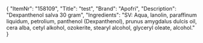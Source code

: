 {
  "ItemNr": "158109",
  "Title": "test",
  "Brand": "Apofri",
  "Description": "Dexpanthenol salva 30 gram",
  "Ingredients": "SV: Aqua, lanolin, paraffinum liquidum, petrolium, panthenol (Dexpanthenol), prunus amygdalus dulcis oil, cera alba, cetyl alkohol, ozokerite, stearyl alcohol, glyceryl oleate, alcohol."
}